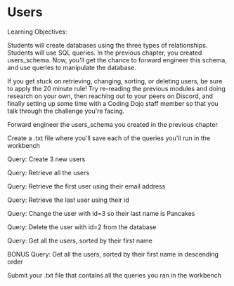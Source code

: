 # Users

Learning Objectives:

Students will create databases using the three types of relationships.
Students will use SQL queries.
In the previous chapter, you created users_schema. Now, you'll get the chance to forward engineer this schema, and use queries to manipulate the database.


If you get stuck on retrieving, changing, sorting, or deleting users, be sure to apply the 20 minute rule! Try re-reading the previous modules and doing research on your own, then reaching out to your peers on Discord, and finally setting up some time with a Coding Dojo staff member so that you talk through the challenge you're facing.

Forward engineer the users_schema you created in the previous chapter

Create a .txt file where you'll save each of the queries you'll run in the workbench

Query: Create 3 new users

Query: Retrieve all the users

Query: Retrieve the first user using their email address

Query: Retrieve the last user using their id

Query: Change the user with id=3 so their last name is Pancakes

Query: Delete the user with id=2 from the database

Query: Get all the users, sorted by their first name

BONUS Query: Get all the users, sorted by their first name in descending order

Submit your .txt file that contains all the queries you ran in the workbench
